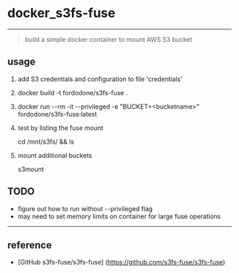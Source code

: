 # docker_s3fs-fuse
----
>build a simple docker container to mount AWS S3 bucket

## usage
1) add S3 credentials and configuration to file 'credentials'

2) docker build -t fordodone/s3fs-fuse .

3) docker run --rm -it --privileged -e "BUCKET=\<bucketname\>" fordodone/s3fs-fuse:latest

4) test by listing the fuse mount

     cd /mnt/s3fs/<bucketname> && ls

5) mount additional buckets

     s3mount <bucketname2>

## TODO
* figure out how to run without --privileged flag
* may need to set memory limits on container for large fuse operations

----
## reference
* [GitHub s3fs-fuse/s3fs-fuse] (https://github.com/s3fs-fuse/s3fs-fuse)

